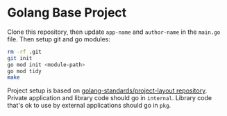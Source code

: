 # Golang Base Project

Clone this repository, then update `app-name` and `author-name` in the `main.go` file. Then setup git and go modules:

```sh
rm -rf .git
git init
go mod init <module-path>
go mod tidy
make
```

Project setup is based on [golang-standards/project-layout repository](https://github.com/golang-standards/project-layout). Private application and library code should go in `internal`. Library code that's ok to use by external applications should go in `pkg`.
